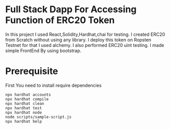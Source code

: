 # Full Stack Dapp For Accessing Function of ERC20 Token 

In this project I used React,Solidity,Hardhat,chai for testing.
I created ERC20 from Scratch without using any library.
I deploy this token on Ropsten Testnet for that I used alchemy.
I also performed ERC20 uint testing.
I made simple FrontEnd By using bootstrap.

# Prerequisite
First You need to install require dependencies

```shell
npx hardhat accounts
npx hardhat compile
npx hardhat clean
npx hardhat test
npx hardhat node
node scripts/sample-script.js
npx hardhat help
```
